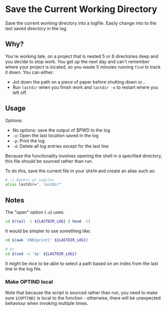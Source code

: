# Save the Current Working Directory

Save the current working directory into a logfile. Easily change into to the last saved directory in the log.

Why?
----
You're working late, on a project that is nested 5 or 6 directories deep and you decide to stop work. You get up the next day and can't remember where your project is located, so you waste 5 minutes running `find` to track it down. You can either:

* Jot down the path on a piece of paper before shutting down or...
* Run `lastdir` when you finish work and `lastdir -o` to restart where you left off.

Usage
-----
Options:
* No options: save the output of $PWD to the log
* `-o`: Open the last location saved in the log
* `-p`: Print the log
* `-d`: Delete all log entries except for the last line

Because the functionality involves opening the shell in a specified directory, this file
should be sourced rather than run.

To do this, save the current file in your `$PATH` and create an alias such as:
```bash
# ~/.bashrc or similar
alias lastdir=". lastdir"
```
Notes
-----
The "open" option (`-o`) uses:

```bash
cd $(tail -1 ${LASTDIR_LOG} | head -1)
```
It would be simpler to use something like:

```bash
cd $(awk 'END{print}' ${LASTDIR_LOG})

# or
cd $(sed -n '$p' ${LASTDIR_LOG})
```
It might be nice to be able to select a path based on an index from the last line in the log file.

### Make OPTIND local
Note that because the script is sourced rather than run, you need to make sure `${OPTIND}` is local to the function - otherwise, there will be unexpected behaviour when invoking multiple times.   
